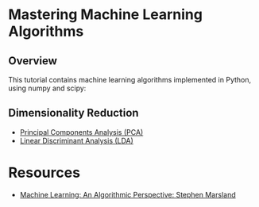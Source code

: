 # Mastering Machine Learning Algorithms


## Overview

This tutorial contains machine learning algorithms implemented in Python, using numpy and scipy:

## Dimensionality Reduction

- [Principal Components Analysis (PCA)](PCA.ipynb)
- [Linear Discriminant Analysis (LDA)](LDA.ipynb)


# Resources

- [Machine Learning: An Algorithmic Perspective: Stephen Marsland ](http://dai.fmph.uniba.sk/courses/ICI/References/marsland.machine-learning.2ed.2015.pdf)

